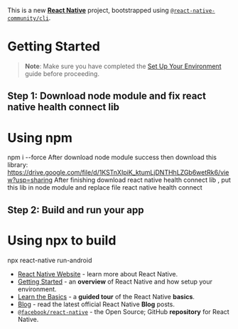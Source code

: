 This is a new [**React Native**](https://reactnative.dev) project, bootstrapped using [`@react-native-community/cli`](https://github.com/react-native-community/cli).

# Getting Started

> **Note**: Make sure you have completed the [Set Up Your Environment](https://reactnative.dev/docs/set-up-your-environment) guide before proceeding.

## Step 1: Download node module and fix react native health connect lib
# Using npm
npm i --force 
After download node module success then download this library:
https://drive.google.com/file/d/1KSTnXIpiK_ktumLjDNTHhLZGb6wetRk6/view?usp=sharing
After finishing download react native health connect lib , put this lib in node module and replace file react native health connect
## Step 2: Build and run your app
# Using npx to build
npx react-native run-android 

- [React Native Website](https://reactnative.dev) - learn more about React Native.
- [Getting Started](https://reactnative.dev/docs/environment-setup) - an **overview** of React Native and how setup your environment.
- [Learn the Basics](https://reactnative.dev/docs/getting-started) - a **guided tour** of the React Native **basics**.
- [Blog](https://reactnative.dev/blog) - read the latest official React Native **Blog** posts.
- [`@facebook/react-native`](https://github.com/facebook/react-native) - the Open Source; GitHub **repository** for React Native.
